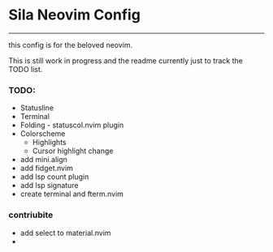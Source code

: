 # Sila Neovim Config
--------------------------
this config is for the beloved neovim.

This is still work in progress and the readme currently just to track the TODO list.


### TODO:
- Statusline
- Terminal
- Folding - statuscol.nvim plugin
- Colorscheme
  - Highlights
  - Cursor highlight change
- add mini.align
- add fidget.nvim
- add lsp count plugin
- add lsp signature
- create terminal and fterm.nvim

### contriubite
- add select to material.nvim
-
